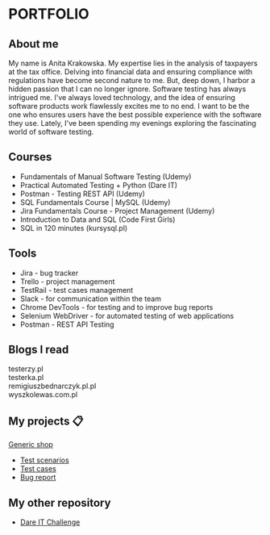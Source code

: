 # PORTFOLIO #
## About me ##
My name is Anita Krakowska. My expertise lies in the analysis of taxpayers at the tax office. Delving into financial data and ensuring compliance with regulations have become second nature to me. But, deep down, I harbor a hidden passion that I can no longer ignore. Software testing has always intrigued me. I've always loved technology, and the idea of ensuring software products work flawlessly excites me to no end. I want to be the one who ensures users have the best possible experience with the software they use.
Lately, I've been spending my evenings exploring the fascinating world of software testing.
## Courses ##
* Fundamentals of Manual Software Testing (Udemy)
* Practical Automated Testing + Python (Dare IT)
* Postman - Testing REST API (Udemy)
* SQL Fundamentals Course | MySQL (Udemy)
* Jira Fundamentals Course - Project Management (Udemy)
* Introduction to Data and SQL (Code First Girls)
* SQL in 120 minutes (kursysql.pl)
  
## Tools ##
- Jira - bug tracker
- Trello - project management
- TestRail - test cases management
- Slack - for communication within the team
- Chrome DevTools - for testing and to improve bug reports
- Selenium WebDriver - for automated testing of web applications
- Postman - REST API Testing

## Blogs I read ##
testerzy.pl<br>
testerka.pl<br>
remigiuszbednarczyk.pl.pl<br>
wyszkolewas.com.pl<br>

## My projects 📋
[Generic shop](https://skleptest.pl/)
* [Test scenarios](https://docs.google.com/spreadsheets/d/1ru7ZgHgLRajyspzxuAWuLN229a43xVZsTcHwDFCg1bk/edit#gid=0)
* [Test cases](https://docs.google.com/spreadsheets/d/1ha2tS-9L7fnDpaemDbsx5TsSS8Nkl5w9AeHOrb3DE5c/edit#gid=0)
* [Bug report](https://docs.google.com/spreadsheets/d/1SdW9LO11lUvvBZVglGHCIcoidZvX8aq4MxClSB2Bbi0/edit#gid=0)

## My other repository ##
* [ Dare IT Challenge](https://github.com/AmandaEvert/Challenge_portfolio_anita)



